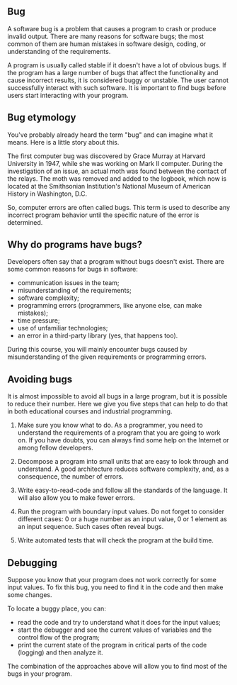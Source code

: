 ## Bug


A software bug is a problem that causes a program to crash or produce invalid output. There are many reasons for software bugs; the most common of them are human mistakes in software design, coding, or understanding of the requirements.

A program is usually called stable if it doesn't have a lot of obvious bugs. If the program has a large number of bugs that affect the functionality and cause incorrect results, it is considered buggy or unstable. The user cannot successfully interact with such software. It is important to find bugs before users start interacting with your program.

## Bug etymology

You've probably already heard the term "bug" and can imagine what it means. Here is a little story about this.

The first computer bug was discovered by Grace Murray at Harvard University in 1947, while she was working on Mark II computer. During the investigation of an issue, an actual moth was found between the contact of the relays. The moth was removed and added to the logbook, which now is located at the Smithsonian Institution's National Museum of American History in Washington, D.C.

So, computer errors are often called bugs. This term is used to describe any incorrect program behavior until the specific nature of the error is determined.

## Why do programs have bugs?

Developers often say that a program without bugs doesn't exist. There are some common reasons for bugs in software:

- communication issues in the team;
- misunderstanding of the requirements;
- software complexity;
- programming errors (programmers, like anyone else, can make mistakes);
- time pressure;
- use of unfamiliar technologies;
- an error in a third-party library (yes, that happens too).

During this course, you will mainly encounter bugs caused by misunderstanding of the given requirements or programming errors.

## Avoiding bugs

It is almost impossible to avoid all bugs in a large program, but it is possible to reduce their number. Here we give you five steps that can help to do that in both educational courses and industrial programming.

1. Make sure you know what to do. As a programmer, you need to understand the requirements of a program that you are going to work on. If you have doubts, you can always find some help on the Internet or among fellow developers.

2. Decompose a program into small units that are easy to look through and understand. A good architecture reduces software complexity, and, as a consequence, the number of errors.
   
3. Write easy-to-read-code and follow all the standards of the language. It will also allow you to make fewer errors.
    
4. Run the program with boundary input values. Do not forget to consider different cases: 0 or a huge number as an input value, 0 or 1 element as an input sequence. Such cases often reveal bugs.
   
5. Write automated tests that will check the program at the build time.


## Debugging

Suppose you know that your program does not work correctly for some input values. To fix this bug, you need to find it in the code and then make some changes.

To locate a buggy place, you can:

- read the code and try to understand what it does for the input values;
- start the debugger and see the current values of variables and the control flow of the program;
- print the current state of the program in critical parts of the code (logging) and then analyze it.

The combination of the approaches above will allow you to find most of the bugs in your program.
